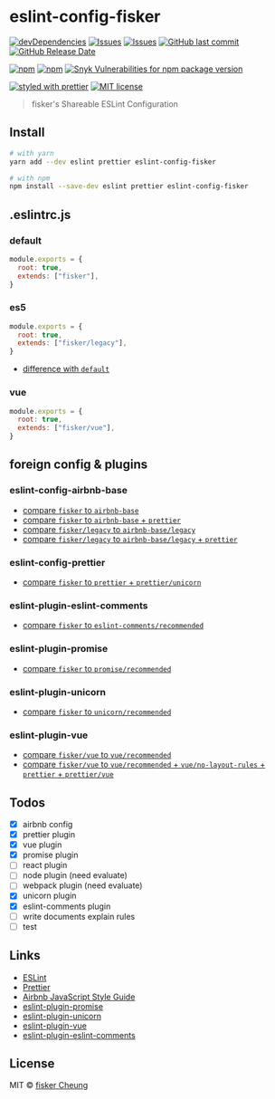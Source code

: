 # eslint-config-fisker

[![devDependencies](https://img.shields.io/david/dev/fisker/eslint-config-fisker.svg?style=flat-square)](https://david-dm.org/fisker/eslint-config-fisker)
[![Issues](http://img.shields.io/github/issues/fisker/eslint-config-fisker.svg?style=flat-square)](https://github.com/fisker/eslint-config-fisker/issues)
[![Issues](https://img.shields.io/github/issues-pr/fisker/eslint-config-fisker.svg?style=flat-square)](https://github.com/fisker/eslint-config-fisker/pulls)
[![GitHub last commit](https://img.shields.io/github/last-commit/fisker/eslint-config-fisker.svg?style=flat-square)](https://github.com/fisker/eslint-config-fisker/commits)
[![GitHub Release Date](https://img.shields.io/github/release-date/fisker/eslint-config-fisker.svg?style=flat-square)](https://github.com/fisker/eslint-config-fisker/releases)

[![npm](https://img.shields.io/npm/v/eslint-config-fisker.svg?style=flat-square)](https://www.npmjs.com/package/eslint-config-fisker)
[![npm](https://img.shields.io/npm/dt/eslint-config-fisker.svg?style=flat-square)](https://www.npmtrends.com/eslint-config-fiske)
[![Snyk Vulnerabilities for npm package version](https://img.shields.io/snyk/vulnerabilities/npm/eslint-config-fisker.svg?style=flat-square)](https://snyk.io/vuln/npm:eslint-config-fisker)

[![styled with prettier](https://img.shields.io/badge/styled_with-prettier-ff69b4.svg?style=flat-square)](https://github.com/prettier/prettier)
[![MIT license](https://img.shields.io/github/license/fisker/eslint-config-fisker.svg?style=flat-square)](http://opensource.org/licenses/MIT)

> fisker's Shareable ESLint Configuration

## Install

```sh
# with yarn
yarn add --dev eslint prettier eslint-config-fisker

# with npm
npm install --save-dev eslint prettier eslint-config-fisker
```

## .eslintrc.js

### default

```js
module.exports = {
  root: true,
  extends: ["fisker"],
}
```

### es5

```js
module.exports = {
  root: true,
  extends: ["fisker/legacy"],
}
```

- [difference with `default`](https://github.com/fisker/eslint-config-fisker/tree/master/docs/compare-fisker-legacy.md)

### vue

```js
module.exports = {
  root: true,
  extends: ["fisker/vue"],
}
```

## foreign config & plugins

### eslint-config-airbnb-base

- [compare `fisker` to `airbnb-base`](https://github.com/fisker/eslint-config-fisker/tree/master/docs/compare-fisker-airbnb.md)
- [compare `fisker` to `airbnb-base` + `prettier`](https://github.com/fisker/eslint-config-fisker/tree/master/docs/compare-fisker-airbnb-prettier.md)
- [compare `fisker/legacy` to `airbnb-base/legacy`](https://github.com/fisker/eslint-config-fisker/tree/master/docs/compare-legacy-airbnb-legacy.md)
- [compare `fisker/legacy` to `airbnb-base/legacy` + `prettier`](https://github.com/fisker/eslint-config-fisker/tree/master/docs/compare-legacy-airbnb-legacy-prettier.md)

### eslint-config-prettier

- [compare `fisker` to `prettier` + `prettier/unicorn`](https://github.com/fisker/eslint-config-fisker/tree/master/docs/compare-fisker-prettier.md)

### eslint-plugin-eslint-comments

- [compare `fisker` to `eslint-comments/recommended`](https://github.com/fisker/eslint-config-fisker/tree/master/docs/compare-fisker-eslint-comments.md)

### eslint-plugin-promise

- [compare `fisker` to `promise/recommended`](https://github.com/fisker/eslint-config-fisker/tree/master/docs/compare-fisker-promise.md)

### eslint-plugin-unicorn

- [compare `fisker` to `unicorn/recommended`](https://github.com/fisker/eslint-config-fisker/tree/master/docs/compare-fisker-unicorn.md)

### eslint-plugin-vue

- [compare `fisker/vue` to `vue/recommended`](https://github.com/fisker/eslint-config-fisker/tree/master/docs/compare-vue-vue.md)
- [compare `fisker/vue` to `vue/recommended` + `vue/no-layout-rules` + `prettier` + `prettier/vue`](https://github.com/fisker/eslint-config-fisker/tree/master/docs/compare-vue-vue-prettier.md)

## Todos

- [x] airbnb config
- [x] prettier plugin
- [x] vue plugin
- [x] promise plugin
- [ ] react plugin
- [ ] node plugin (need evaluate)
- [ ] webpack plugin (need evaluate)
- [x] unicorn plugin
- [x] eslint-comments plugin
- [ ] write documents explain rules
- [ ] test

## Links

- [ESLint](https://eslint.org/)
- [Prettier](https://prettier.io/)
- [Airbnb JavaScript Style Guide](https://github.com/airbnb/javascript)
- [eslint-plugin-promise](https://github.com/xjamundx/eslint-plugin-promise)
- [eslint-plugin-unicorn](https://github.com/sindresorhus/eslint-plugin-unicorn)
- [eslint-plugin-vue](https://github.com/vuejs/eslint-plugin-vue)
- [eslint-plugin-eslint-comments](https://github.com/mysticatea/eslint-plugin-eslint-comments)

## License

MIT © [fisker Cheung](https://www.fiskercheung.com/)
